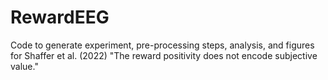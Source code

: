# RewardEEG
Code to generate experiment, pre-processing steps, analysis, and figures for Shaffer et al. (2022) "The reward positivity does not encode subjective value."
